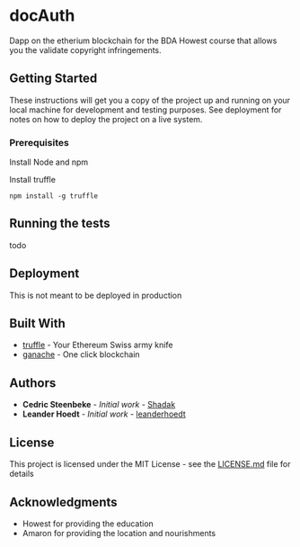 # docAuth
Dapp on the etherium blockchain for the BDA Howest course that allows you the validate
copyright infringements.

## Getting Started

These instructions will get you a copy of the project up and running on your local machine for development and testing purposes. See deployment for notes on how to deploy the project on a live system.

### Prerequisites

Install Node and npm

Install truffle

```
npm install -g truffle
```


## Running the tests

todo


## Deployment

This is not meant to be deployed in production

## Built With

* [truffle](http://truffleframework.com/) - Your Ethereum Swiss army knife
* [ganache](http://truffleframework.com/ganache/) - One click blockchain



## Authors

* **Cedric Steenbeke** - *Initial work* - [Shadak](https://github.com/Shadak)
* **Leander Hoedt** - *Initial work* - [leanderhoedt](https://github.com/leanderhoedt)

## License

This project is licensed under the MIT License - see the [LICENSE.md](LICENSE.md) file for details

## Acknowledgments

* Howest for providing the education
* Amaron for providing the location and nourishments
